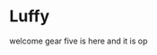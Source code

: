 # Luffy
welcome
gear five is here and it is op 
 
 
 
 
    
            
         
               
                 
          
           
  
  
